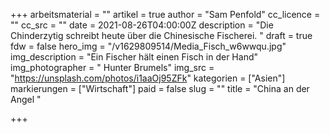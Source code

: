 +++
arbeitsmaterial = ""
artikel = true
author = "Sam Penfold"
cc_licence = ""
cc_src = ""
date = 2021-08-26T04:00:00Z
description = "Die Chinderzytig schreibt heute über die Chinesische Fischerei. "
draft = true
fdw = false
hero_img = "/v1629809514/Media_Fisch_w6wwqu.jpg"
img_description = "Ein Fischer hält einen Fisch in der Hand"
img_photographer = " Hunter Brumels"
img_src = "https://unsplash.com/photos/i1aaOj95ZFk"
kategorien = ["Asien"]
markierungen = ["Wirtschaft"]
paid = false
slug = ""
title = "China an der Angel "

+++
